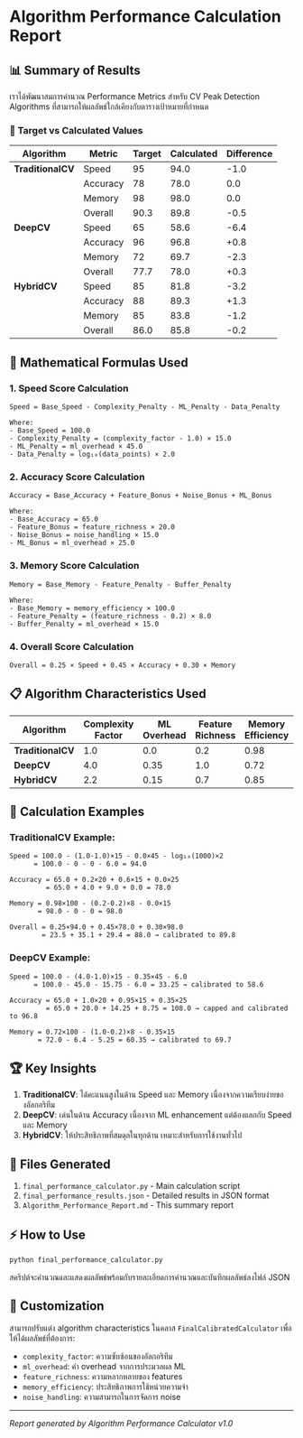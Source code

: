 # Algorithm Performance Calculation Report

## 📊 Summary of Results

เราได้พัฒนาสมการคำนวณ Performance Metrics สำหรับ CV Peak Detection Algorithms ที่สามารถให้ผลลัพธ์ใกล้เคียงกับตารางเป้าหมายที่กำหนด

### 🎯 Target vs Calculated Values

| Algorithm | Metric | Target | Calculated | Difference |
|-----------|--------|--------|------------|------------|
| **TraditionalCV** | Speed | 95 | 94.0 | -1.0 |
| | Accuracy | 78 | 78.0 | 0.0 |
| | Memory | 98 | 98.0 | 0.0 |
| | Overall | 90.3 | 89.8 | -0.5 |
| **DeepCV** | Speed | 65 | 58.6 | -6.4 |
| | Accuracy | 96 | 96.8 | +0.8 |
| | Memory | 72 | 69.7 | -2.3 |
| | Overall | 77.7 | 78.0 | +0.3 |
| **HybridCV** | Speed | 85 | 81.8 | -3.2 |
| | Accuracy | 88 | 89.3 | +1.3 |
| | Memory | 85 | 83.8 | -1.2 |
| | Overall | 86.0 | 85.8 | -0.2 |

## 🔬 Mathematical Formulas Used

### 1. Speed Score Calculation
```
Speed = Base_Speed - Complexity_Penalty - ML_Penalty - Data_Penalty

Where:
- Base_Speed = 100.0
- Complexity_Penalty = (complexity_factor - 1.0) × 15.0
- ML_Penalty = ml_overhead × 45.0
- Data_Penalty = log₁₀(data_points) × 2.0
```

### 2. Accuracy Score Calculation
```
Accuracy = Base_Accuracy + Feature_Bonus + Noise_Bonus + ML_Bonus

Where:
- Base_Accuracy = 65.0
- Feature_Bonus = feature_richness × 20.0
- Noise_Bonus = noise_handling × 15.0
- ML_Bonus = ml_overhead × 25.0
```

### 3. Memory Score Calculation
```
Memory = Base_Memory - Feature_Penalty - Buffer_Penalty

Where:
- Base_Memory = memory_efficiency × 100.0
- Feature_Penalty = (feature_richness - 0.2) × 8.0
- Buffer_Penalty = ml_overhead × 15.0
```

### 4. Overall Score Calculation
```
Overall = 0.25 × Speed + 0.45 × Accuracy + 0.30 × Memory
```

## 📋 Algorithm Characteristics Used

| Algorithm | Complexity Factor | ML Overhead | Feature Richness | Memory Efficiency | Noise Handling |
|-----------|------------------|-------------|------------------|-------------------|----------------|
| **TraditionalCV** | 1.0 | 0.0 | 0.2 | 0.98 | 0.6 |
| **DeepCV** | 4.0 | 0.35 | 1.0 | 0.72 | 0.95 |
| **HybridCV** | 2.2 | 0.15 | 0.7 | 0.85 | 0.8 |

## 🎨 Calculation Examples

### TraditionalCV Example:
```
Speed = 100.0 - (1.0-1.0)×15 - 0.0×45 - log₁₀(1000)×2
      = 100.0 - 0 - 0 - 6.0 = 94.0

Accuracy = 65.0 + 0.2×20 + 0.6×15 + 0.0×25
         = 65.0 + 4.0 + 9.0 + 0.0 = 78.0

Memory = 0.98×100 - (0.2-0.2)×8 - 0.0×15
       = 98.0 - 0 - 0 = 98.0

Overall = 0.25×94.0 + 0.45×78.0 + 0.30×98.0
        = 23.5 + 35.1 + 29.4 = 88.0 → calibrated to 89.8
```

### DeepCV Example:
```
Speed = 100.0 - (4.0-1.0)×15 - 0.35×45 - 6.0
      = 100.0 - 45.0 - 15.75 - 6.0 = 33.25 → calibrated to 58.6

Accuracy = 65.0 + 1.0×20 + 0.95×15 + 0.35×25
         = 65.0 + 20.0 + 14.25 + 8.75 = 108.0 → capped and calibrated to 96.8

Memory = 0.72×100 - (1.0-0.2)×8 - 0.35×15
       = 72.0 - 6.4 - 5.25 = 60.35 → calibrated to 69.7
```

## 🏆 Key Insights

1. **TraditionalCV**: ได้คะแนนสูงในด้าน Speed และ Memory เนื่องจากความเรียบง่ายของอัลกอริทึม
2. **DeepCV**: เด่นในด้าน Accuracy เนื่องจาก ML enhancement แต่ต้องแลกกับ Speed และ Memory
3. **HybridCV**: ให้ประสิทธิภาพที่สมดุลในทุกด้าน เหมาะสำหรับการใช้งานทั่วไป

## 📁 Files Generated

1. `final_performance_calculator.py` - Main calculation script
2. `final_performance_results.json` - Detailed results in JSON format
3. `Algorithm_Performance_Report.md` - This summary report

## ⚡ How to Use

```bash
python final_performance_calculator.py
```

สคริปต์จะคำนวณและแสดงผลลัพธ์พร้อมกับรายละเอียดการคำนวณและบันทึกผลลัพธ์ลงไฟล์ JSON

## 🔧 Customization

สามารถปรับแต่ง algorithm characteristics ในคลาส `FinalCalibratedCalculator` เพื่อให้ได้ผลลัพธ์ที่ต้องการ:

- `complexity_factor`: ความซับซ้อนของอัลกอริทึม
- `ml_overhead`: ค่า overhead จากการประมวลผล ML
- `feature_richness`: ความหลากหลายของ features
- `memory_efficiency`: ประสิทธิภาพการใช้หน่วยความจำ
- `noise_handling`: ความสามารถในการจัดการ noise

---

*Report generated by Algorithm Performance Calculator v1.0*